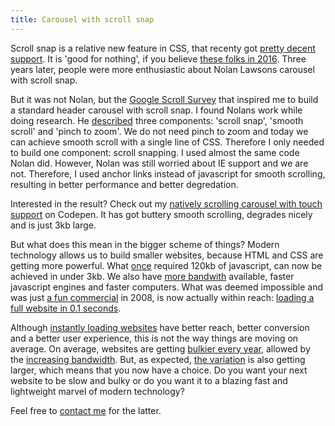 ```yaml
---
title: Carousel with scroll snap
---
```


Scroll snap is a relative new feature in CSS, that recenty got [pretty decent support](https://caniuse.com/?search=scroll%20snap). It is 'good for nothing', if you believe [these folks in 2016](https://css-tricks.com/introducing-css-scroll-snap-points/). Three years later, people were more enthusiastic about Nolan Lawsons carousel with scroll snap.

But it was not Nolan, but the [Google Scroll Survey](https://web.dev/2021-scroll-survey/) that inspired me to build a standard header carousel with scroll snap. I found Nolans work while doing research. He [described](https://nolanlawson.com/2019/02/10/building-a-modern-carousel-with-css-scroll-snap-smooth-scrolling-and-pinch-zoom/) three components: 'scroll snap', 'smooth scroll' and 'pinch to zoom'. We do not need pinch to zoom and today we can achieve smooth scroll with a single line of CSS. Therefore I only needed to build one component: scroll snapping. I used almost the same code Nolan did. However, Nolan was still worried about IE support and we are not. Therefore, I used anchor links instead of javascript for smooth scrolling, resulting in better performance and better degredation.

Interested in the result? Check out my [natively scrolling carousel with touch support](https://codepen.io/joosts/pen/MWJBPgo?editors=0010) on Codepen. It has got buttery smooth scrolling, degrades nicely and is just 3kb large.

But what does this mean in the bigger scheme of things? Modern technology allows us to build smaller websites, because HTML and CSS are getting more powerful. What [once](https://flickity.metafizzy.co) required 120kb of javascript, can now be achieved in under 3kb. We also have [more bandwith](https://www.nngroup.com/articles/law-of-bandwidth/) available, faster javascript engines and faster computers. What was deemed impossible and was just [a fun commercial](/blog/websites-that-load-instantly) in 2008, is now actually within reach: [loading a full website in 0.1 seconds](/blog/websites-that-load-instantly). 

Although [instantly loading websites](/blog/websites-that-load-instantly) have better reach, better conversion and a better user experience, this is not the way things are moving on average. On average, websites are getting [bulkier every year](https://httparchive.org/reports/page-weight), allowed by the [increasing bandwidth](https://www.nngroup.com/articles/law-of-bandwidth/). But, as expected, [the variation](https://httparchive.org/reports/page-weight) is also getting larger, which means that you now have a choice. Do you want your next website to be slow and bulky or do you want it to a blazing fast and lightweight marvel of modern technology?

Feel free to [contact me](/contact) for the latter.